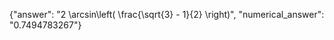 {"answer": "2 \\arcsin\\left( \\frac{\\sqrt{3} - 1}{2} \\right)", "numerical_answer": "0.7494783267"}